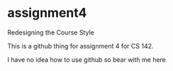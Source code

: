 # assignment4
Redesigning the Course Style

This is a github thing for assignment 4 for CS 142.

I have no idea how to use github so bear with me here

